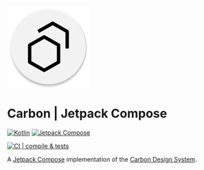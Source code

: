 ![Carbon Design System](catalog/src/main/res/mipmap-xxxhdpi/ic_launcher_round.webp)

# Carbon | Jetpack Compose

[![Kotlin](https://img.shields.io/badge/1.9.23-blue?logo=kotlin&logoColor=white&color=7F52FF)](http://kotlinlang.org)
[![Jetpack Compose](https://img.shields.io/badge/1.6.6-green?logo=jetpackcompose&logoColor=white&color=4285F4)](https://developer.android.com/jetpack/compose)

[![CI | compile & tests](https://github.com/gabrieldrn/carbon-compose/actions/workflows/ci-lib-workflow.yml/badge.svg)](https://github.com/gabrieldrn/carbon-compose/actions/workflows/ci-lib-workflow.yml)

A [Jetpack Compose](https://developer.android.com/jetpack/compose) implementation of the [Carbon Design System](https://github.com/carbon-design-system/carbon).
